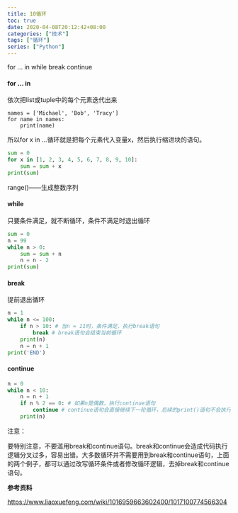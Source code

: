 ```yaml
---
title: 10循环
toc: true
date: 2020-04-08T20:12:42+08:00
categories: ["技术"]
tags: ["循环"]
series: ["Python"]
---
```


for ... in  while  break  continue

<!--more-->

#### for ... in

依次把list或tuple中的每个元素迭代出来

```
names = ['Michael', 'Bob', 'Tracy']
for name in names:
    print(name)
```

所以for x in ...循环就是把每个元素代入变量x，然后执行缩进块的语句。

```python
sum = 0
for x in [1, 2, 3, 4, 5, 6, 7, 8, 9, 10]:
    sum = sum + x
print(sum)
```

range()——生成整数序列

#### while

只要条件满足，就不断循环，条件不满足时退出循环

```python
sum = 0
n = 99
while n > 0:
    sum = sum + n
    n = n - 2
print(sum)
```

#### break

提前退出循环

```python
n = 1
while n <= 100:
    if n > 10: # 当n = 11时，条件满足，执行break语句
        break # break语句会结束当前循环
    print(n)
    n = n + 1
print('END')
```

#### continue

```python
n = 0
while n < 10:
    n = n + 1
    if n % 2 == 0: # 如果n是偶数，执行continue语句
        continue # continue语句会直接继续下一轮循环，后续的print()语句不会执行
    print(n)
```

注意：

要特别注意，不要滥用break和continue语句。break和continue会造成代码执行逻辑分叉过多，容易出错。大多数循环并不需要用到break和continue语句，上面的两个例子，都可以通过改写循环条件或者修改循环逻辑，去掉break和continue语句。

**参考资料**

https://www.liaoxuefeng.com/wiki/1016959663602400/1017100774566304